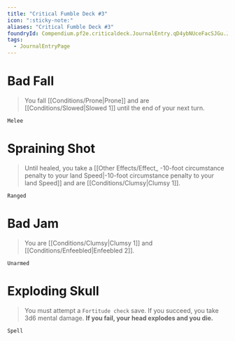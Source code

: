 ```yaml
---
title: "Critical Fumble Deck #3"
icon: ":sticky-note:"
aliases: "Critical Fumble Deck #3"
foundryId: Compendium.pf2e.criticaldeck.JournalEntry.qD4ybNUceFacSJGu.JournalEntryPage.jCcFyy09k0lf4wEl
tags:
  - JournalEntryPage
---
```

# Bad Fall

> You fall [[Conditions/Prone|Prone]] and are [[Conditions/Slowed|Slowed 1]] until the end of your next turn.

`Melee`

# Spraining Shot

> Until healed, you take a [[Other Effects/Effect_ -10-foot circumstance penalty to your land Speed|-10-foot circumstance penalty to your land Speed]] and are [[Conditions/Clumsy|Clumsy 1]].

`Ranged`

# Bad Jam

> You are [[Conditions/Clumsy|Clumsy 1]] and [[Conditions/Enfeebled|Enfeebled 2]].

`Unarmed`

# Exploding Skull

> You must attempt a `Fortitude check` save. If you succeed, you take 3d6 mental damage. **If you fail, your head explodes and you die.**

`Spell`